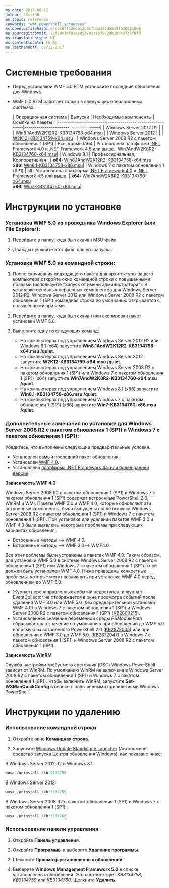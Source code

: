 ```yaml
---
ms.date: 2017-06-12
author: JKeithB
ms.topic: reference
keywords: "wmf,powershell,установка"
ms.openlocfilehash: e4e5c6fff2eea12b9cfbba325d5519f6266218e8
ms.sourcegitcommit: 75f70c7df01eea5e7a2c16f9a3ab1dd437a1f8fd
ms.translationtype: HT
ms.contentlocale: ru-RU
ms.lasthandoff: 06/12/2017
---
```

<a id="system-requirements" class="xliff"></a>
# Системные требования

- Перед установкой WMF 5.0 RTM установите последние обновления для Windows.
- WMF 5.0 RTM работает только в следующих операционных системах:

    | Операционная система       | Выпуски         | Необходимые компоненты        |  Ссылки на пакеты |
    |------------------------|--------------|------------------|----------------------| --------------|
    | Windows Server 2012 R2 |  |  | [Win8.1AndW2K12R2-KB3134758-x64.msu](http://go.microsoft.com/fwlink/?LinkId=717507) |
    | Windows Server 2012    |  |  | [W2K12-KB3134759-x64.msu](http://go.microsoft.com/fwlink/?LinkId=717506) |
    | Windows Server 2008 R2 с пакетом обновления 1 (SP1) | Все, кроме IA64 | Установлена платформа [.NET Framework 4.0](http://www.microsoft.com/en-us/download/details.aspx?id=40855) и [.NET Framework 4.5 или выше](https://msdn.microsoft.com/en-us/library/5a4x27ek.aspx).| [Win7AndW2K8R2-KB3134760-x64.msu](http://go.microsoft.com/fwlink/?LinkId=717504)|
    | Windows 8.1 | Профессиональная, Корпоративная | | **x64:**  [Win8.1AndW2K12R2-KB3134758-x64.msu](http://go.microsoft.com/fwlink/?LinkId=717507) </br> **x86:**  [Win8.1-KB3134758-x86.msu](http://go.microsoft.com/fwlink/?LinkID=717963)|
    | Windows 7 с пакетом обновления 1 (SP1) | all | Установлена платформа [.NET Framework 4.0](http://www.microsoft.com/en-us/download/details.aspx?id=40855) и [.NET Framework 4.5 или выше](https://msdn.microsoft.com/en-us/library/5a4x27ek.aspx). | **x64:**  [Win7AndW2K8R2-KB3134760-x64.msu](http://go.microsoft.com/fwlink/?LinkId=717504)  </br> **x86:**  [Win7-KB3134760-x86.msu](http://go.microsoft.com/fwlink/?LinkID=717962)|

<a id="installation-instructions" class="xliff"></a>
# Инструкции по установке

<a id="to-install-wmf-50-from-windows-explorer-or-file-explorer" class="xliff"></a>
### Установка WMF 5.0 из проводника Windows Explorer (или File Explorer):

1. Перейдите в папку, куда был скачан MSU-файл.

2. Дважды щелкните этот файл для его запуска.

<a id="to-install-wmf-50-from-command-prompt" class="xliff"></a>
### Установка WMF 5.0 из командной строки:

1. После скачивания подходящего пакета для архитектуры вашего компьютера откройте окно командной строки с повышенными правами (используйте "Запуск от имени администратора"). В установке основных серверных компонентов для Windows Server 2012 R2, Windows Server 2012 или Windows Server 2008 R2 с пакетом обновления 1 (SP1) командная строка по умолчанию открывается с повышенными правами.

2. Перейдите в папку, куда был скачан или скопирован пакет установки WMF 5.0.

3. Выполните одну из следующих команд:
    - На компьютерах под управлением Windows Server 2012 R2 или Windows 8.1 (x64) запустите **Win8.1AndW2K12R2-KB3134758-x64.msu /quiet**.
    - На компьютерах под управлением Windows Server 2012 запустите **W2K12-KB3134759-x64.msu /quiet**.
    - На компьютерах под управлением Windows Server 2008 R2 с пакетом обновления 1 (SP1) или Windows 7 с пакетом обновления 1 (SP1) (x64) запустите **Win7AndW2K8R2-KB3134760-x64.msu /quiet**.
    - На компьютерах под управлением Windows 8.1 (x86) запустите **Win8.1-KB3134758-x86.msu /quiet**.
    - На компьютерах под управлением Windows 7 с пакетом обновления 1 (SP1) (x86) запустите **Win7-KB3134760-x86.msu /quiet**.

<a id="additional-installation-notes-for-windows-server-2008-r2-sp1-and-windows-7-sp1" class="xliff"></a>
### Дополнительные замечания по установке для Windows Server 2008 R2 с пакетом обновления 1 (SP1) и Windows 7 с пакетом обновления 1 (SP1):

Убедитесь, что выполнены следующие предварительные условия.
- Установлен самый последний пакет обновления.
- Установлен [WMF 4.0](http://www.microsoft.com/en-us/download/details.aspx?id=40855).
- Установлена [платформа .NET Framework 4.5 или более ранней версии](https://msdn.microsoft.com/en-us/library/5a4x27ek.aspx).

**Зависимость WMF 4.0**

Windows Server 2008 R2 с пакетом обновления 1 (SP1) и Windows 7 с пакетом обновления 1 (SP1) содержат встроенные PowerShell 2.0, WinRM и WMI. Пакеты WMF 3.0 и WMF 4.0, которые обновляют эти встроенные компоненты, были выпущены после выпуска Windows Server 2008 R2 с пакетом обновления 1 (SP1) и Windows 7 с пакетом обновления 1 (SP1). При установке или удалении пакетов WMF 3.0 и WMF 4.0 были выявлены некоторые проблемы при следующих вариантах обновления:

- Встроенные методы --> WMF 4.0.
- Встроенные методы --> WMF 3.0--> WMF4.0. 

Все эти проблемы были устранены в пакетах WMF 4.0. Таким образом, для установки WMF 5.0 в системе Windows Server 2008 R2 с пакетом обновления 1 (SP1) или Windows 7 с пакетом обновления 1 (SP1) в ней должен быть установлен WMF 4.0. Ниже приведены конкретные проблемы, которые могут возникнуть при установке WMF 4.0 перед обновлением до WMF 5.0.

- Журнал перенаправленных событий недоступен, и журнал EventCollector не отображается в окне просмотра событий после удаления WMF 3.0 или WMF 5.0 (без предварительной установки WMF 4.0) в Windows 7 с пакетом обновления 1 (SP1) и Windows Server 2008 R2 с пакетом обновления 1 (SP1) ([KB2809215](https://support.microsoft.com/en-us/kb/2809215)).
- Установленное значение переменной среды *PSModulePath* сбрасывается в значение по умолчанию при обновлении до WMF 5.0 напрямую из встроенного PowerShell 2.0 ([KB2872035](https://support.microsoft.com/en-us/kb/2872035)) или при обновлении с WMF 3.0 до WMF 5.0. ([KB2872047](https://support.microsoft.com/en-us/kb/2872047)) в Windows 7 с пакетом обновления 1 (SP1) и Windows Server 2008 R2 с пакетом обновления 1 (SP1).

**Зависимость WinRM**

Служба настройки требуемого состояния (DSC) Windows PowerShell зависит от WinRM. По умолчанию WinRM не включена в Windows Server 2008 R2 с пакетом обновления 1 (SP1) и Windows 7 с пакетом обновления 1 (SP1). Чтобы включить WinRM, запустите **Set-WSManQuickConfig** в сеансе с повышенными привилегиями Windows PowerShell.

<a id="uninstallation-instructions" class="xliff"></a>
# Инструкции по удалению

<a id="using-command-prompt" class="xliff"></a>
### Использование командной строки

1.  Откройте окно **Командная строка**.

2.  Запустите [Windows Update Standalone Launcher](https://support.microsoft.com/en-us/kb/934307) (Автономное средство запуска Центра обновления Windows), как показано ниже:

В Windows Server 2012 R2 и Windows 8.1:
```powershell
wusa /uninstall /kb:3134758
```
В Windows Server 2012:
```powershell
wusa /uninstall /kb:3134759
```
В Windows Server 2008 R2 с пакетом обновления 1 (SP1) и Windows 7 с пакетом обновления 1 (SP1):
```powershell
wusa /uninstall /kb:3134760
```

<a id="using-control-panel" class="xliff"></a>
### Использование панели управления

1.  Откройте **Панель управления**.

2.  Откройте **Программы** и выберите **Удаление программы**.

3.  Щелкните **Просмотр установленных обновлений**.

4.  Выберите **Windows Management Framework 5.0** в списке установленных обновлений. Это соответствует *KB3134758*, *KB3134759* или *KB3134760*. Щелкните **Удалить**.

